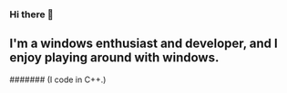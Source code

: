 ### Hi there 👋

## I'm a windows enthusiast and developer, and I enjoy playing around with windows.

####### (I code in C++.)

